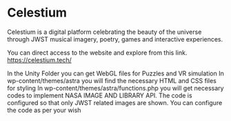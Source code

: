 # Celestium
Celestium is a digital platform celebrating the beauty of the universe through JWST musical imagery, poetry, games and interactive experiences.

You can direct access to the website and explore from this link. 
https://celestium.tech/

In the Unity Folder you can get WebGL files for Puzzles and VR simulation
In wp-content/themes/astra you will find the necessary HTML and CSS files for styling
In wp-content/themes/astra/functions.php you will get necessary codes to implement NASA IMAGE AND LIBRARY API. The code is configured so that only JWST related images are shown. You can configure the code as per your wish


